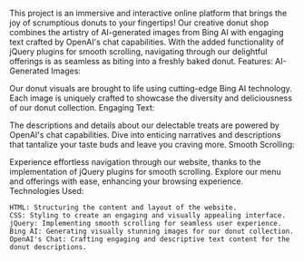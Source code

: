 This project is an immersive and interactive online platform that brings the joy of scrumptious donuts to your fingertips! Our creative donut shop combines the artistry of AI-generated images from Bing AI with engaging text crafted by OpenAI's chat capabilities. With the added functionality of jQuery plugins for smooth scrolling, navigating through our delightful offerings is as seamless as biting into a freshly baked donut.
Features:
AI-Generated Images:

Our donut visuals are brought to life using cutting-edge Bing AI technology. Each image is uniquely crafted to showcase the diversity and deliciousness of our donut collection.
Engaging Text:

The descriptions and details about our delectable treats are powered by OpenAI's chat capabilities. Dive into enticing narratives and descriptions that tantalize your taste buds and leave you craving more.
Smooth Scrolling:

Experience effortless navigation through our website, thanks to the implementation of jQuery plugins for smooth scrolling. Explore our menu and offerings with ease, enhancing your browsing experience.
Technologies Used:

    HTML: Structuring the content and layout of the website.
    CSS: Styling to create an engaging and visually appealing interface.
    jQuery: Implementing smooth scrolling for seamless user experience.
    Bing AI: Generating visually stunning images for our donut collection.
    OpenAI's Chat: Crafting engaging and descriptive text content for the donut descriptions.

